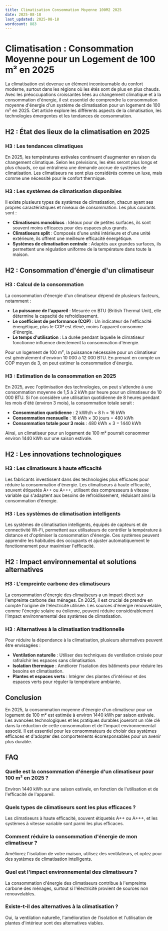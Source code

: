```yaml
---
title: Climatisation Consommation Moyenne 100M2 2025
date: 2025-08-18
last_updated: 2025-08-18
wordcount: 883
---
```


# Climatisation : Consommation Moyenne pour un Logement de 100 m² en 2025

La climatisation est devenue un élément incontournable du confort moderne, surtout dans les régions où les étés sont de plus en plus chauds. Avec les préoccupations croissantes liées au changement climatique et à la consommation d'énergie, il est essentiel de comprendre la consommation moyenne d'énergie d'un système de climatisation pour un logement de 100 m² en 2025. Cet article explore les différents aspects de la climatisation, les technologies émergentes et les tendances de consommation.

## H2 : État des lieux de la climatisation en 2025

### H3 : Les tendances climatiques

En 2025, les températures estivales continuent d'augmenter en raison du changement climatique. Selon les prévisions, les étés seront plus longs et plus chauds, ce qui entraînera une demande accrue de systèmes de climatisation. Les climatiseurs ne sont plus considérés comme un luxe, mais comme une nécessité pour le confort thermique.

### H3 : Les systèmes de climatisation disponibles

Il existe plusieurs types de systèmes de climatisation, chacun ayant ses propres caractéristiques et niveaux de consommation. Les plus courants sont :

- **Climatiseurs monoblocs** : Idéaux pour de petites surfaces, ils sont souvent moins efficaces pour des espaces plus grands.
- **Climatiseurs split** : Composés d'une unité intérieure et d'une unité extérieure, ils offrent une meilleure efficacité énergétique.
- **Systèmes de climatisation centrale** : Adaptés aux grandes surfaces, ils permettent une régulation uniforme de la température dans toute la maison.

## H2 : Consommation d'énergie d'un climatiseur

### H3 : Calcul de la consommation

La consommation d'énergie d'un climatiseur dépend de plusieurs facteurs, notamment :

- **La puissance de l'appareil** : Mesurée en BTU (British Thermal Unit), elle détermine la capacité de refroidissement.
- **Le coefficient de performance (COP)** : Un indicateur de l'efficacité énergétique, plus le COP est élevé, moins l'appareil consomme d'énergie.
- **Le temps d'utilisation** : La durée pendant laquelle le climatiseur fonctionne influence directement la consommation d'énergie.

Pour un logement de 100 m², la puissance nécessaire pour un climatiseur est généralement d'environ 10 000 à 12 000 BTU. En prenant en compte un COP moyen de 3, on peut estimer la consommation d'énergie.

### H3 : Estimation de la consommation en 2025

En 2025, avec l'optimisation des technologies, on peut s'attendre à une consommation moyenne de 1,5 à 2 kWh par heure pour un climatiseur de 10 000 BTU. Si l'on considère une utilisation quotidienne de 8 heures pendant les mois d'été (environ 3 mois), la consommation totale serait :

- **Consommation quotidienne** : 2 kWh/h × 8 h = 16 kWh
- **Consommation mensuelle** : 16 kWh × 30 jours = 480 kWh
- **Consommation totale pour 3 mois** : 480 kWh × 3 = 1440 kWh

Ainsi, un climatiseur pour un logement de 100 m² pourrait consommer environ 1440 kWh sur une saison estivale.

## H2 : Les innovations technologiques

### H3 : Les climatiseurs à haute efficacité

Les fabricants investissent dans des technologies plus efficaces pour réduire la consommation d'énergie. Les climatiseurs à haute efficacité, souvent étiquetés A++ ou A+++, utilisent des compresseurs à vitesse variable qui s'adaptent aux besoins de refroidissement, réduisant ainsi la consommation d'énergie.

### H3 : Les systèmes de climatisation intelligents

Les systèmes de climatisation intelligents, équipés de capteurs et de connectivité Wi-Fi, permettent aux utilisateurs de contrôler la température à distance et d'optimiser la consommation d'énergie. Ces systèmes peuvent apprendre les habitudes des occupants et ajuster automatiquement le fonctionnement pour maximiser l'efficacité.

## H2 : Impact environnemental et solutions alternatives

### H3 : L'empreinte carbone des climatiseurs

La consommation d'énergie des climatiseurs a un impact direct sur l'empreinte carbone des ménages. En 2025, il est crucial de prendre en compte l'origine de l'électricité utilisée. Les sources d'énergie renouvelable, comme l'énergie solaire ou éolienne, peuvent réduire considérablement l'impact environnemental des systèmes de climatisation.

### H3 : Alternatives à la climatisation traditionnelle

Pour réduire la dépendance à la climatisation, plusieurs alternatives peuvent être envisagées :

- **Ventilation naturelle** : Utiliser des techniques de ventilation croisée pour rafraîchir les espaces sans climatisation.
- **Isolation thermique** : Améliorer l'isolation des bâtiments pour réduire les besoins en climatisation.
- **Plantes et espaces verts** : Intégrer des plantes d'intérieur et des espaces verts pour réguler la température ambiante.

## Conclusion

En 2025, la consommation moyenne d'énergie d'un climatiseur pour un logement de 100 m² est estimée à environ 1440 kWh par saison estivale. Les avancées technologiques et les pratiques durables joueront un rôle clé dans la réduction de cette consommation et de l'impact environnemental associé. Il est essentiel pour les consommateurs de choisir des systèmes efficaces et d'adopter des comportements écoresponsables pour un avenir plus durable.

## FAQ

### Quelle est la consommation d'énergie d'un climatiseur pour 100 m² en 2025 ?

Environ 1440 kWh sur une saison estivale, en fonction de l'utilisation et de l'efficacité de l'appareil.

### Quels types de climatiseurs sont les plus efficaces ?

Les climatiseurs à haute efficacité, souvent étiquetés A++ ou A+++, et les systèmes à vitesse variable sont parmi les plus efficaces.

### Comment réduire la consommation d'énergie de mon climatiseur ?

Améliorez l'isolation de votre maison, utilisez des ventilateurs, et optez pour des systèmes de climatisation intelligents.

### Quel est l'impact environnemental des climatiseurs ?

La consommation d'énergie des climatiseurs contribue à l'empreinte carbone des ménages, surtout si l'électricité provient de sources non renouvelables.

### Existe-t-il des alternatives à la climatisation ?

Oui, la ventilation naturelle, l'amélioration de l'isolation et l'utilisation de plantes d'intérieur sont des alternatives viables.